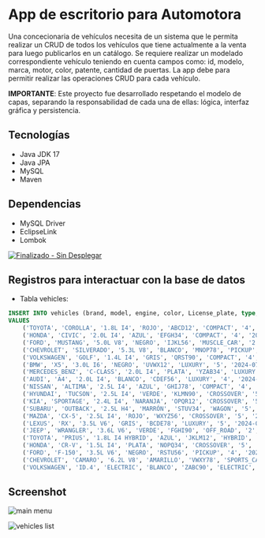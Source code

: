 # App de escritorio para Automotora

Una concecionaria de vehículos necesita de un sistema que le permita realizar un CRUD de todos los vehículos que tiene actualmente a la venta para luego publicarlos en un catálogo.
Se requiere realizar un modelado correspondiente vehículo teniendo en cuenta campos como: id, modelo, marca, motor, color, patente, cantidad de puertas. 
La app debe para permitir realizar las operaciones CRUD para cada vehículo.

**IMPORTANTE**: Este proyecto fue desarrollado respetando el modelo de capas, separando la responsabilidad de cada una de ellas: lógica, interfaz gráfica y persistencia.

## Tecnologías

- Java JDK 17
- Java JPA
- MySQL
- Maven

## Dependencias

- MySQL Driver
- EclipseLink
- Lombok

[![Finalizado - Sin Desplegar](https://img.shields.io/badge/Estado-Finalizado%20|%20Sin%20Desplegar-blue?style=for-the-badge&logo=github&logoColor=white)](https://github.com/tu-usuario/tu-repositorio)

## Registros para interactuar con la base de datos

- Tabla vehicles:
```sql
INSERT INTO vehicles (brand, model, engine, color, License_plate, type, door_count, modifier, created)
VALUES
    ('TOYOTA', 'COROLLA', '1.8L I4', 'ROJO', 'ABCD12', 'COMPACT', '4', '2024-05-15', '2024-01-10'),
    ('HONDA', 'CIVIC', '2.0L I4', 'AZUL', 'EFGH34', 'COMPACT', '4', '2024-06-20', '2024-02-05'),
    ('FORD', 'MUSTANG', '5.0L V8', 'NEGRO', 'IJKL56', 'MUSCLE_CAR', '2', '2024-07-01', '2024-03-15'),
    ('CHEVROLET', 'SILVERADO', '5.3L V8', 'BLANCO', 'MNOP78', 'PICKUP', '4', '2024-05-30', '2024-01-20'),
    ('VOLKSWAGEN', 'GOLF', '1.4L I4', 'GRIS', 'QRST90', 'COMPACT', '4', '2024-06-10', '2024-02-28'),
    ('BMW', 'X5', '3.0L I6', 'NEGRO', 'UVWX12', 'LUXURY', '5', '2024-07-05', '2024-03-01'),
    ('MERCEDES_BENZ', 'C-CLASS', '2.0L I4', 'PLATA', 'YZAB34', 'LUXURY', '4', '2024-05-25', '2024-01-15'),
    ('AUDI', 'A4', '2.0L I4', 'BLANCO', 'CDEF56', 'LUXURY', '4', '2024-06-15', '2024-02-10'),
    ('NISSAN', 'ALTIMA', '2.5L I4', 'AZUL', 'GHIJ78', 'COMPACT', '4', '2024-07-10', '2024-03-20'),
    ('HYUNDAI', 'TUCSON', '2.5L I4', 'VERDE', 'KLMN90', 'CROSSOVER', '5', '2024-05-20', '2024-01-25'),
    ('KIA', 'SPORTAGE', '2.4L I4', 'NARANJA', 'OPQR12', 'CROSSOVER', '5', '2024-06-25', '2024-02-15'),
    ('SUBARU', 'OUTBACK', '2.5L H4', 'MARRÓN', 'STUV34', 'WAGON', '5', '2024-07-15', '2024-03-05'),
    ('MAZDA', 'CX-5', '2.5L I4', 'ROJO', 'WXYZ56', 'CROSSOVER', '5', '2024-05-10', '2024-01-30'),
    ('LEXUS', 'RX', '3.5L V6', 'GRIS', 'BCDE78', 'LUXURY', '5', '2024-06-30', '2024-02-20'),
    ('JEEP', 'WRANGLER', '3.6L V6', 'VERDE', 'FGHI90', 'OFF_ROAD', '2', '2024-07-20', '2024-03-10'),
    ('TOYOTA', 'PRIUS', '1.8L I4 HYBRID', 'AZUL', 'JKLM12', 'HYBRID', '4', '2024-05-05', '2024-01-05'),
    ('HONDA', 'CR-V', '1.5L I4', 'PLATA', 'NOPQ34', 'CROSSOVER', '5', '2024-06-05', '2024-02-25'),
    ('FORD', 'F-150', '3.5L V6', 'NEGRO', 'RSTU56', 'PICKUP', '4', '2024-07-25', '2024-03-25'),
    ('CHEVROLET', 'CAMARO', '6.2L V8', 'AMARILLO', 'VWXY78', 'SPORTS_CAR', '2', '2024-05-01', '2024-01-01'),
    ('VOLKSWAGEN', 'ID.4', 'ELECTRIC', 'BLANCO', 'ZABC90', 'ELECTRIC', '5', '2024-06-01', '2024-02-01');
```
## Screenshot
![main menu](https://i.imgur.com/nDlzGGu.png)

![vehicles list](https://i.imgur.com/I066ZWj.png)
